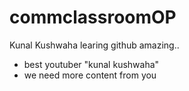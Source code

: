 # commclassroomOP

Kunal Kushwaha learing github amazing..
- best youtuber "kunal kushwaha"
- we need more content from you
